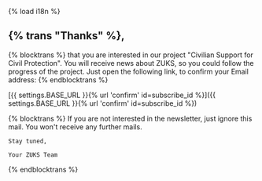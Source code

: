 {% load i18n %}

## {% trans "Thanks" %},
{% blocktrans %}
    that you are interested in our project "Civilian Support for Civil Protection".
    You will receive news about ZUKS, so you could follow the progress of the project.
    Just open the following link, to confirm your Email address:
{% endblocktrans %}

[{{ settings.BASE_URL }}{% url 'confirm' id=subscribe_id %}]({{ settings.BASE_URL }}{% url 'confirm' id=subscribe_id %})

{% blocktrans %}
    If you are not interested in the newsletter, just ignore this mail.
    You won't receive any further mails.

    Stay tuned,

    Your ZUKS Team
{% endblocktrans %}
